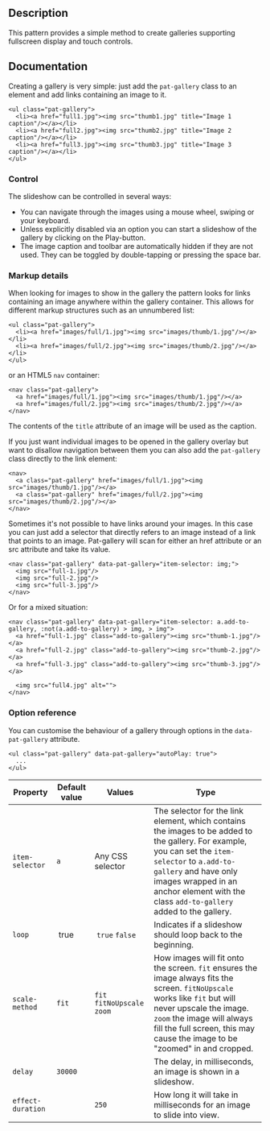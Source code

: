 ## Description

This pattern provides a simple method to create galleries supporting fullscreen
display and touch controls.

## Documentation

Creating a gallery is very simple: just add the `pat-gallery` class to an
element and add links containing an image to it.

    <ul class="pat-gallery">
      <li><a href="full1.jpg"><img src="thumb1.jpg" title="Image 1 caption"/></a></li>
      <li><a href="full2.jpg"><img src="thumb2.jpg" title="Image 2 caption"/></a></li>
      <li><a href="full3.jpg"><img src="thumb3.jpg" title="Image 3 caption"/></a></li>
    </ul>

### Control

The slideshow can be controlled in several ways:

- You can navigate through the images using a mouse wheel, swiping or your keyboard.
- Unless explicitly disabled via an option you can start a slideshow of the gallery by clicking on the Play-button.
- The image caption and toolbar are automatically hidden if they are not used. They can be toggled by double-tapping or pressing the space bar.

### Markup details

When looking for images to show in the gallery the pattern looks for links containing an image anywhere within the gallery container. This allows for different markup structures such as an unnumbered list:

    <ul class="pat-gallery">
      <li><a href="images/full/1.jpg"><img src="images/thumb/1.jpg"/></a></li>
      <li><a href="images/full/2.jpg"><img src="images/thumb/2.jpg"/></a></li>
    </ul>

or an HTML5 `nav` container:

    <nav class="pat-gallery">
      <a href="images/full/1.jpg"><img src="images/thumb/1.jpg"/></a>
      <a href="images/full/2.jpg"><img src="images/thumb/2.jpg"/></a>
    </nav>

The contents of the `title` attribute of an image will be used as the caption.

If you just want individual images to be opened in the gallery overlay but want to disallow navigation between them you can also add the ``pat-gallery`` class directly to the link element:

    <nav>
      <a class="pat-gallery" href="images/full/1.jpg"><img src="images/thumb/1.jpg"/></a>
      <a class="pat-gallery" href="images/full/2.jpg"><img src="images/thumb/2.jpg"/></a>
    </nav>

Sometimes it's not possible to have links around your images. In this case you can just add a selector that directly refers to an image instead of a link that points to an image. Pat-gallery will scan for either an href attribute or an src attribute and take its value.

    <nav class="pat-gallery" data-pat-gallery="item-selector: img;">
      <img src="full-1.jpg"/>
      <img src="full-2.jpg"/>
      <img src="full-3.jpg"/>
    </nav>

Or for a mixed situation:

    <nav class="pat-gallery" data-pat-gallery="item-selector: a.add-to-gallery, :not(a.add-to-gallery) > img, > img">
      <a href="full-1.jpg" class="add-to-gallery"><img src="thumb-1.jpg"/></a>
      <a href="full-2.jpg" class="add-to-gallery"><img src="thumb-2.jpg"/></a>
      <a href="full-3.jpg" class="add-to-gallery"><img src="thumb-3.jpg"/></a>

      <img src="full4.jpg" alt="">
    </nav>

### Option reference

You can customise the behaviour of a gallery through options in the
`data-pat-gallery` attribute.

    <ul class="pat-gallery" data-pat-gallery="autoPlay: true">
      ...
    </ul>

| Property | Default value | Values | Type |
| -------- | ------------- | ------ | ---- |
| `item-selector` | `a` | Any CSS selector | The selector for the link element, which contains the images to be added to the gallery. For example, you can set the `item-selector` to `a.add-to-gallery` and have only images wrapped in an anchor element with the class `add-to-gallery` added to the gallery. |
| `loop` | true | `true` `false` | Indicates if a slideshow should loop back to the beginning.|Mutually exclusive |
| `scale-method` | `fit` | `fit` `fitNoUpscale` `zoom` | How images will fit onto the screen. `fit` ensures the image always fits the screen. `fitNoUpscale` works like `fit` but will never upscale the image. `zoom` the image will always fill the full screen, this may cause the image to be "zoomed" in and cropped.|Mutually exclusive |
| `delay` | `30000` | | The delay, in milliseconds, an image is shown in a slideshow. | Number |
| `effect-duration` | | `250` | How long it will take in milliseconds for an image to slide into view. | Number |
